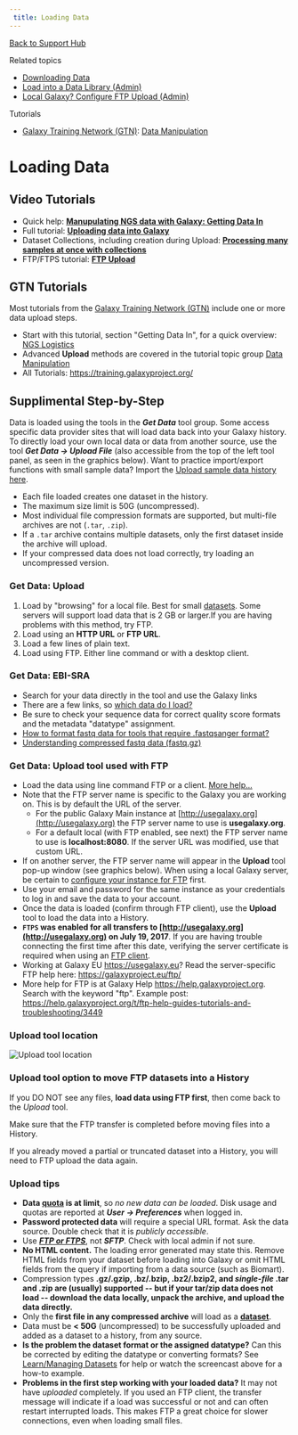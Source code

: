 ```yaml
---
 title: Loading Data
---
```

[Back to Support Hub](https://galaxyproject.org/support/)

Related topics
  
  *  [Downloading Data](/support/download-data/)
  *  [Load into a Data Library (Admin)](/data-libraries/)
  *  [Local Galaxy? Configure FTP Upload (Admin)](/src/admin/config/#ftp)

Tutorials

  * [Galaxy Training Network (GTN)](https://training.galaxyproject.org/): [Data Manipulation](https://training.galaxyproject.org/training-material/topics/galaxy-data-manipulation/)

# Loading Data

## Video Tutorials

 * Quick help: [**Manupulating NGS data with Galaxy: Getting Data In**](/src/tutorials/ngs/#getting-ngs-data-in)
 * Full tutorial: [**Uploading data into Galaxy**](/tutorials/upload/)
 * Dataset Collections, including creation during Upload: [**Processing many samples at once with collections**](https://galaxyproject.org/tutorials/collections/)
 * FTP/FTPS tutorial: [**FTP Upload**](/ftp-upload/)

## GTN Tutorials

Most tutorials from the [Galaxy Training Network (GTN)](https://training.galaxyproject.org/) include one or more data upload steps. 

 * Start with this tutorial, section "Getting Data In", for a quick overview: [NGS Logistics](https://training.galaxyproject.org/training-material/topics/introduction/tutorials/galaxy-intro-ngs-data-managment/tutorial.html)
 * Advanced **Upload** methods are covered in the tutorial topic group [Data Manipulation](https://training.galaxyproject.org/training-material/topics/galaxy-data-manipulation/)
 * All Tutorials: https://training.galaxyproject.org/

## Supplimental Step-by-Step

Data is loaded using the tools in the _**Get Data**_ tool group. Some access specific data provider sites that will load data back into your Galaxy history. To directly load your own local data or data from another source, use the tool _**Get Data → Upload File**_ (also accessible from the top of the left tool panel, as seen in the graphics below). Want to practice import/export functions with small sample data? Import the [Upload sample data history here](https://usegalaxy.org/u/usinggalaxy/h/upload).

*   Each file loaded creates one dataset in the history.
*   The maximum size limit is 50G (uncompressed).
*   Most individual file compression formats are supported, but multi-file archives are not (`.tar`, `.zip`).
*   If a `.tar` archive contains multiple datasets, only the first dataset inside the archive will upload.
*   If your compressed data does not load correctly, try loading an uncompressed version. 

### Get Data: Upload

1.   Load by "browsing" for a local file. Best for small [datasets](/learn/managing-datasets). Some servers will support load data that is 2 GB or larger.If you are having problems with this method, try FTP.
2.   Load using an **HTTP URL** or **FTP URL**.
3.   Load a few lines of plain text.
4.   Load using FTP. Either line command or with a desktop client.

### Get Data: EBI-SRA

*   Search for your data directly in the tool and use the Galaxy links
*   There are a few links, so [which data do I load?](/support/ebi-sra-data-load/)
*   Be sure to check your sequence data for correct quality score formats and the metadata "datatype" assignment. 
  * [How to format fastq data for tools that require .fastqsanger format?](/learn/fastqsanger/)
  * [Understanding compressed fastq data (fastq.gz)](/learn/compressed-fastq/)

### Get Data: Upload tool used with FTP

*   Load the data using line command FTP or a client. [More help...](/ftp-upload/)
*   Note that the FTP server name is specific to the Galaxy you are working on. This is by default the URL of the server.
    *   For the public Galaxy Main instance at [http://usegalaxy.org](http://usegalaxy.org) the FTP server name to use is **usegalaxy.org**.
    *   For a default local (with FTP enabled, see next) the FTP server name to use is **localhost:8080**. If the server URL was modified, use that custom URL.
*   If on another server, the FTP server name will appear in the **Upload** tool pop-up window (see graphics below). When using a local Galaxy server, be certain to [configure your instance for FTP](/admin/config/upload-via-ftp/) first.
*   Use your email and password for the same instance as your credentials to log in and save the data to your account.
*   Once the data is loaded (confirm through FTP client), use the **Upload** tool to load the data into a History.
*   **`FTPS` was enabled for all transfers to [http://usegalaxy.org](http://usegalaxy.org) on July 19, 2017**. If you are having trouble connecting the first time after this date, verifying the server certificate is required when using an [FTP client](/src/ftp-upload/#upload-from-client).
* Working at Galaxy EU https://usegalaxy.eu? Read the server-specific FTP help here: https://galaxyproject.eu/ftp/
* More help for FTP is at Galaxy Help https://help.galaxyproject.org. Search with the keyword "ftp". Example post: https://help.galaxyproject.org/t/ftp-help-guides-tutorials-and-troubleshooting/3449
 

### Upload tool location

![Upload tool location](/src/images/screenshots/Upload.png "Upload tool location")

### Upload tool option to move FTP datasets into a History

If you DO NOT see any files, **load data using FTP first**, then come back to the _Upload_ tool. 

Make sure that the FTP transfer is completed before moving files into a History.

If you already moved a partial or truncated dataset into a History, you will need to FTP upload the data again.


### Upload tips

*   **Data [quota](/src/main/#user-data-and-job-quotas) is at limit**, so _no new data can be loaded_. Disk usage and quotas are reported at _**User → Preferences**_ when logged in.
*   **Password protected data** will require a special URL format. Ask the data source. Double check that it is _publicly accessible_.
*   Use _**[FTP or FTPS](/ftp-upload/)**_, not _**SFTP**_. Check with local admin if not sure.
*   **No HTML content.** The loading error generated may state this. Remove HTML fields from your dataset before loading into Galaxy or omit HTML fields from the query if importing from a data source (such as Biomart).
*   Compression types **.gz/.gzip, .bz/.bzip, .bz2/.bzip2, and _single-file_ .tar and .zip are (usually) supported -- but if your tar/zip data does not load -- download the data locally, unpack the archive, and upload the data directly.**
*   Only the **first file in any compressed archive** will load as a **[dataset](/src/learn/managing-datasets)**.
*   Data must be **< 50G** (uncompressed) to be successfully uploaded and added as a dataset to a history, from any source.
*   **Is the problem the dataset format or the assigned datatype?** Can this be corrected by editing the datatype or converting formats? See [Learn/Managing Datasets](/learn/managing-datasets/) for help or watch the screencast above for a how-to example.
*   **Problems in the first step working with your loaded data?** It may not have _uploaded_ completely. If you used an FTP client, the transfer message will indicate if a load was successful or not and can often restart interrupted loads. This makes FTP a great choice for slower connections, even when loading small files.

